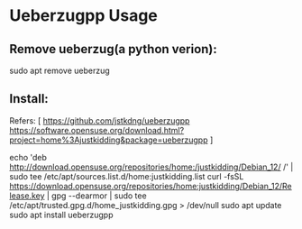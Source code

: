 # Ueberzugpp Usage

## Remove ueberzug(a python verion):
sudo apt remove ueberzug

## Install:
Refers: [
  https://github.com/jstkdng/ueberzugpp
  https://software.opensuse.org/download.html?project=home%3Ajustkidding&package=ueberzugpp
]

echo 'deb http://download.opensuse.org/repositories/home:/justkidding/Debian_12/ /' | sudo tee /etc/apt/sources.list.d/home:justkidding.list
curl -fsSL https://download.opensuse.org/repositories/home:justkidding/Debian_12/Release.key | gpg --dearmor | sudo tee /etc/apt/trusted.gpg.d/home_justkidding.gpg > /dev/null
sudo apt update
sudo apt install ueberzugpp
